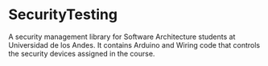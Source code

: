 # SecurityTesting
A security management library for Software Architecture students at Universidad de los Andes. It contains Arduino and Wiring code that controls the security devices assigned in the course.
